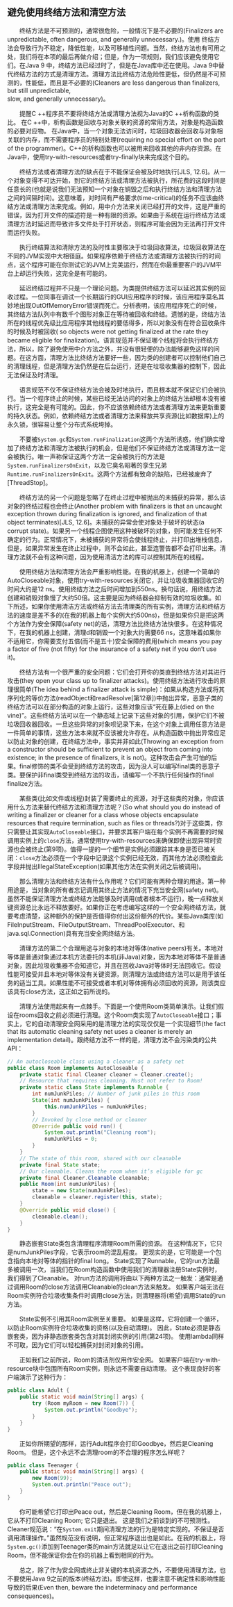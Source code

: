## 避免使用终结方法和清空方法

&emsp;&emsp;终结方法是不可预测的，通常很危险，一般情况下是不必要的(Finalizers are unpredictable, often dangerous, and generally unnecessary.)。使用 终结方法会导致行为不稳定，降低性能，以及可移植性问题。当然，终结方法也有可用之处，我们将在本项的最后再做介绍；但是，作为一项规则，我们应该避免使用它们。在Java 9 中，终结方法已经过时了，但是在Java库中还在使用。Java 9中替代终结方法的方式是清理方法。清理方法比终结方法危险性更低，但仍然是不可预测的，性能低，而且是不必要的(Cleaners are less dangerous than finalizers, but still unpredictable,  
 slow, and generally unnecessary)。

&emsp;&emsp;提醒C ++程序员不要将终结方法或清理方法视为Java的C ++析构函数的类比。 在C ++中，析构函数是回收与对象关联的资源的常用方法，对象是构造函数的必要对应物。 在Java中，当一个对象无法访问时，垃圾回收器会回收与对象相关联的内存，而不需要程序员的特别处理(requiring no special effort on the part of the programmer)。C++的析构函数也可以被用来回收其他的非内存资源。在Java中，使用try-with-resources或者try-finally块来完成这个目的。

&emsp;&emsp;终结方法或者清理方法的缺点在于不能保证会被及时地执行\[JLS, 12.6\]。从一个对象变得不可达开始，到它的终结方法或清理方法被执行，所花费的这段时间是任意长的(也就是说我们无法预知一个对象在销毁之后和执行终结方法和清理方法之间的间隔时间)。这意味着，对时间有严格要求(time-critical)的任务不应该由终结方法或清理方法来完成。例如，用中介方法来关闭已经打开的文件，这是严重的错误，因为打开文件的描述符是一种有限的资源。如果由于系统在运行终结方法或清理方法时延迟而导致许多文件处于打开状态，则程序可能会因为无法再打开文件而运行失败。

&emsp;&emsp;执行终结算法和清除方法的及时性主要取决于垃圾回收算法，垃圾回收算法在不同的JVM实现中大相径庭。如果程序依赖于终结方法或清理方法被执行的时间点，这个程序可能在你测试它的JVM上完美运行，然而在你最重要客户的JVM平台上却运行失败，这完全是有可能的。

&emsp;&emsp;延迟终结过程并不只是一个理论问题。为类提供终结方法可以延迟其实例的回收过程。一位同事在调试一个长期运行的GUI应用程序的时候，该应用程序莫名其妙地出现OutOfMemoryError错误而死亡。分析表明，该应用程序死亡的时候，其终结方法队列中有数千个图形对象正在等待被回收和终结。遗憾的是，终结方法所在的线程优先级比应用程序其他线程的要低得多，所以对象没有在符合回收条件的时候及时被回收( so objects were not getting finalized at the rate they became eligible for finalization)。语言规范并不保证哪个线程将会执行终结方法，所以，除了避免使用中介方法之外，并没有很轻便的办法能够避免这样的问题。在这方面，清理方法比终结方法要好一些，因为类的创建者可以控制他们自己的清理线程，但是清理方法仍然是在后台运行，还是在垃圾收集器的控制下，因此无法保证及时清理。

&emsp;&emsp;语言规范不仅不保证终结方法会被及时地执行，而且根本就不保证它们会被执行。当一个程序终止的时候，某些已经无法访问的对象上的终结方法却根本没有被执行，这完全是有可能的。因此，你不应该依赖终结方法或者清理方法来更新重要的持久状态。例如，依赖终结方法或者清理方法来释放共享资源(比如数据库)上的永久锁，很容易让整个分布式系统垮掉。

&emsp;&emsp;不要被`System.gc`和`System.runFinalization`这两个方法所诱惑，他们确实增加了终结方法和清理方法被执行的机会，但是他们不保证终结方法或清理方法一定会被执行。唯一声称保证这两个方法一定会被执行的方法是`System.runFinalizersOnExit`，以及它臭名昭著的孪生兄弟`Runtime.runFinalizersOnExit`。这两个方法都有致命的缺陷，已经被废弃了\[ThreadStop\]。

&emsp;&emsp;终结方法的另一个问题是忽略了在终止过程中被抛出的未捕获的异常，那么该对象的终结过程也会终止(Another problem with finalizers is that an uncaught exception thrown during finalization is ignored, and finalization of that object terminates)\[JLS, 12.6\]。未捕获的异常会使对象处于破坏的状态(a corrupt state)。如果另一个线程企图使用这种被破坏的对象，则可能发生任何不确定的行为。正常情况下，未被捕获的异常将会使线程终止，并打印出堆栈信息，但是，如果异常发生在终止过程中，则不会如此，甚至连警告都不会打印出来。清理方法就不会有这种问题，因为使用清洁方法的库可以控制其所在的线程。

&emsp;&emsp;使用终结方法和清理方法会严重影响性能。在我的机器上，创建一个简单的AutoCloseable对象，使用try-with-resources关闭它，并让垃圾收集器回收它的时间大约是12 ns。使用终结方法之后时间增加到550ns。换句话说，用终结方法创建和销毁对象慢了大约50倍。这主要是因为终结器会抑制有效的垃圾收集。如下所述，如果你使用清洁方法或终结方法去清理类的所有实例，清理方法和终结方法的速度是差不多的(在我的机器上每个实例大约500ns)，但是如果你只是把这两个方法作为安全保障(safety net)的话，清理方法比终结方法快很多。在这种情况下，在我的机器上创建，清理d和销毁一个对象大约需要66 ns，这意味着如果你不适用它，你需要支付五倍(而不是五十)安全保障的费用(which means you pay a factor of five (not fifty) for the insurance of a safety net if you don’t use it)。

&emsp;&emsp;终结方法有一个很严重的安全问题：它们会打开你的类直到终结方法对其进行攻击(they open your class up to finalizer attacks)。使用终结方法进行攻击的原理很简单(The idea behind a finalizer attack is simple)：如果从构造方法或将其序列化的等价方法(readObject和readResolve[第12章])中抛出异常，恶意子类的终结方法可以在部分构造的对象上运行，这些对象应该“死在藤上(died on the vine)”。这些终结方法可以在一个静态域上记录下这些对象的引用，保护它们不被垃圾回收器回收。一旦这些异常的对象呗记录下来，在这个对象上调用任意方法是一件简单的事情，这些方法本来就不应该被允许存在。从构造函数中抛出异常应足以防止对象的创建，在终结方法中，事实并非如此(Throwing an exception from a constructor should be sufficient to prevent an object from coming into existence; in the presence of finalizers, it is not)。这种攻击会产生可怕的后果。final修饰的类不会受到终结方法的攻击，因为没人可以编写final类的恶意子类。要保护非final类受到终结方法的攻击，请编写一个不执行任何操作的final finalize方法。

&emsp;&emsp;某些类(比如文件或线程)封装了需要终止的资源，对于这些类的对象，你应该用什么方法来替代终结方法和清理方法呢？(So what should you do instead of writing a finalizer or cleaner for a class whose objects encapsulate resources that require termination, such as files or threads?)对于这些类，你只需要让其实现`AutoCloseable`接口，并要求其客户端在每个实例不再需要的时候调用实例上的`close`方法，通常使用try-with-resources来确保即使出现异常时资源也会被终止(第9项)。值得一提的一个细节是实例必须跟踪其本身是否已被关闭：`close`方法必须在一个字段中记录这个实例已经无效，而其他方法必须检查此字段并抛出IllegalStateException(如果其他方法在实例关闭之后被调用)。

&emsp;&emsp;那么清理方法和终结方法有什么作用呢？它们可能有两种合理的用途。第一种用途是，当对象的所有者忘记调用其终止方法的情况下充当安全网(safety net)。虽然不能保证清理方法或终结方法能够及时调用(或者根本不运行)，晚一点释放关键资源总比永远不释放要好。如果你正在考虑编写这样的一个安全网终结方法，就要考虑清楚，这种额外的保护是否值得你付出这份额外的代价。某些Java类库(如FileInputStream、FileOutputStream、ThreadPoolExecutor、和java.sql.Connection)具有充当安全网终结方法。

&emsp;&emsp;清理方法的第二个合理用途与对象的本地对等体(native peers)有关。本地对等体是普通对象通过本机方法委托的本机(非Java)对象，因为本地对等体不是普通对象，因此垃圾收集器不会知道它，并且在回收Java对等体时无法回收它。假设性能可接受并且本地对等体没有关键资源，则清理方法或终结方法可以是用于该任务的适当工具。如果性能不可接受或者本机对等体拥有必须回收的资源，则该类应该具有close方法，这正如之前所说的。

&emsp;&emsp;清理方法使用起来有一点棘手。下面是一个使用Room类简单演示。让我们假设在rooms回收之前必须进行清理。这个Room类实现了`AutoCloseable`接口；事实上，它的自动清理安全网采用的是清理方法的实现仅仅是一个实现细节(the fact that its automatic cleaning safety net uses a cleaner is merely an implementation detail)。跟终结方法不一样的是，清理方法不会污染类的公共API：
```java
// An autocloseable class using a cleaner as a safety net
public class Room implements AutoCloseable {
    private static final Cleaner cleaner = Cleaner.create();
    // Resource that requires cleaning. Must not refer to Room!
    private static class State implements Runnable {
        int numJunkPiles; // Number of junk piles in this room
        State(int numJunkPiles) {
            this.numJunkPiles = numJunkPiles;
        }
        // Invoked by close method or cleaner
        @Override public void run() {
            System.out.println("Cleaning room");
            numJunkPiles = 0;
        }
    }
    // The state of this room, shared with our cleanable
    private final State state;
    // Our cleanable. Cleans the room when it’s eligible for gc
    private final Cleaner.Cleanable cleanable;
    public Room(int numJunkPiles) {
        state = new State(numJunkPiles);
        cleanable = cleaner.register(this, state);
    }
    @Override public void close() {
        cleanable.clean();
    }
}
```
&emsp;&emsp;静态嵌套State类包含清理程序清理Room所需的资源。 在这种情况下，它只是numJunkPiles字段，它表示room的混乱程度。 更现实的是，它可能是一个包含指向本地对等体的指针的final long。 State实现了Runnable，它的run方法最多被调用一次，当我们在Room构造函数中使用我们的清理器注册State实例时，我们得到了Cleanable。 对run方法的调用将由以下两种方法之一触发：通常是通过调用Room的close方法调用Cleanable的clean方法来触发。 如果客户端无法在Room实例符合垃圾收集条件时调用close方法，则清理器将(希望)调用State的run方法。

&emsp;&emsp;State实例不引用其Room实例至关重要。 如果是这样，它将创建一个循环，以防止Room实例符合垃圾收集的资格(以及自动清理)。 因此，State必须是静态嵌套类，因为非静态嵌套类包含对其封闭实例的引用(第24项)。 使用lambda同样不可取，因为它们可以轻松捕获对封闭对象的引用。

&emsp;&emsp;正如我们之前所说，Room的清洁剂仅用作安全网。 如果客户端在try-with-resource块中包围所有Room实例，则永远不需要自动清理。 这个表现良好的客户端演示了这种行为：
```java
public class Adult {
    public static void main(String[] args) {
        try (Room myRoom = new Room(7)) {
            System.out.println("Goodbye");
        }
    }
}
```

&emsp;&emsp;正如你所期望的那样，运行Adult程序会打印Goodbye，然后是Cleaning Room。 但是，这个永远不会清理room的不合理的程序怎么样呢？
```java
public class Teenager {
    public static void main(String[] args) {
        new Room(99);
        System.out.println("Peace out");
    }
}
```
&emsp;&emsp;你可能希望它打印出Peace out，然后是Cleaning Room，但在我的机器上，它从不打印Cleaning Room; 它只是退出。 这是我们之前谈到的不可预测性。 Cleaner规范说：“在`System.exit`期间清理方法的行为是特定实现的。不保证是否调用清理操作。”虽然规范没有说明，但正常程序退出也是如此。在我的机器上，将`System.gc()`添加到Teenager类的main方法就足以让它在退出之前打印Cleaning Room，但不能保证你会在你的机器上看到相同的行为。

&emsp;&emsp;总之，除了作为安全网或终止非关键的本机资源之外，不要使用清理方法，也不要使用Java 9之前的版本(终结方法)。即使这样，也要注意不确定性和影响性能导致的后果(Even then, beware the indeterminacy and performance consequences)。